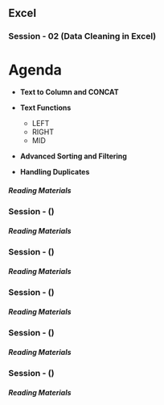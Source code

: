 ## Excel

### Session - 02 (Data Cleaning in Excel)

# Agenda

- **Text to Column and CONCAT**

- **Text Functions**
  - LEFT  
  - RIGHT  
  - MID  

- **Advanced Sorting and Filtering**

- **Handling Duplicates**


##### Reading Materials 

### Session - ()

##### Reading Materials 

### Session - ()

##### Reading Materials 

### Session - ()

##### Reading Materials 

### Session - ()

##### Reading Materials 

### Session - ()

##### Reading Materials 
